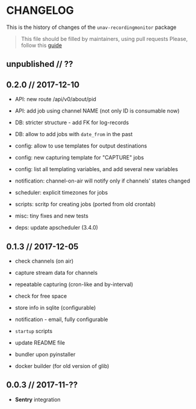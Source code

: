# CHANGELOG

This is the history of changes of the `unav-recordingmonitor` package

> This file should be filled by maintainers, using pull requests
> Please, follow this [guide](http://keepachangelog.com/en/0.3.0/)

## unpublished // ??

## 0.2.0 // 2017-12-10

* API: new route /api/v0/about/pid
* API: add job using channel NAME (not only ID is consumable now)
* DB: stricter structure - add FK for log-records
* DB: allow to add jobs with `date_from` in the past
* config: allow to use templates for output destinations
* config: new capturing template for "CAPTURE" jobs
* config: list all templating variables, and add several new variables
* notification: channel-on-air will notify only if channels' states changed
* scheduler: explicit timezones for jobs
* scripts: scritp for creating jobs (ported from old crontab)

* misc: tiny fixes and new tests

* deps: update apscheduler (3.4.0)

## 0.1.3 // 2017-12-05

* check channels (on air)
* capture stream data for channels
* repeatable capturing (cron-like and by-interval)
* check for free space
* store info in sqlite (configurable)
* notification - email, fully configurable

* `startup` scripts
* update README file

* bundler upon pyinstaller
* docker builder (for old version of glib)

## 0.0.3 // 2017-11-??

* **Sentry** integration
